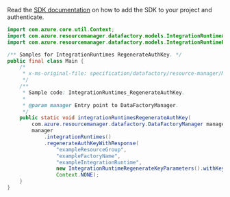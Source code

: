 Read the [SDK documentation](https://github.com/Azure/azure-sdk-for-java/blob/azure-resourcemanager-datafactory_1.0.0-beta.6/sdk/datafactory/azure-resourcemanager-datafactory/README.md) on how to add the SDK to your project and authenticate.

```java
import com.azure.core.util.Context;
import com.azure.resourcemanager.datafactory.models.IntegrationRuntimeAuthKeyName;
import com.azure.resourcemanager.datafactory.models.IntegrationRuntimeRegenerateKeyParameters;

/** Samples for IntegrationRuntimes RegenerateAuthKey. */
public final class Main {
    /*
     * x-ms-original-file: specification/datafactory/resource-manager/Microsoft.DataFactory/stable/2018-06-01/examples/IntegrationRuntimes_RegenerateAuthKey.json
     */
    /**
     * Sample code: IntegrationRuntimes_RegenerateAuthKey.
     *
     * @param manager Entry point to DataFactoryManager.
     */
    public static void integrationRuntimesRegenerateAuthKey(
        com.azure.resourcemanager.datafactory.DataFactoryManager manager) {
        manager
            .integrationRuntimes()
            .regenerateAuthKeyWithResponse(
                "exampleResourceGroup",
                "exampleFactoryName",
                "exampleIntegrationRuntime",
                new IntegrationRuntimeRegenerateKeyParameters().withKeyName(IntegrationRuntimeAuthKeyName.AUTH_KEY2),
                Context.NONE);
    }
}
```

